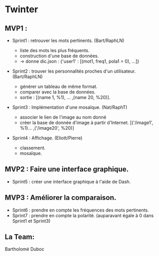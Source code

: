 # Twinter

## MVP1 :

* Sprint1 : retrouver les mots pertinents. (Bart/RaphLN)
    * liste des mots les plus fréquents.
    * construction d'une base de données.
    * -> donne dic.json : {'user1' : [(mot1, freq1, pola1 = 0), ...]}


* Sprint2 : trouver les personnalités proches d'un utilisateur. (Bart/RaphLN)
    * générer un tableau de même format.
    * comparer avec la base de données.
    * sortie : [(name 1, %1), ... ,(name 20, %20)].


* Sprint3 : Implémentation d'une mosaïque. (Nat/RaphT)
    * associer le lien de l'image au nom donné
    * créer la base de donnée d'image à partir d'Internet. [('/image1', %1)... ,('/image20', %20)]


* Sprint4 : Affichage. (Eliott/Pierre)
    * classement.
    * mosaïque.


## MVP2 : Faire une interface graphique.

* Sprint5 : créer une interface graphique à l'aide de Dash.

## MVP3 : Améliorer la comparaison.

* Sprint6 : prendre en compte les fréquences des mots pertinents.
* Sprint7 : prendre en compte la polarité. (auparavant égale à 0 dans Sprint1 et Sprint3)


## La Team:
Bartholomé Duboc

